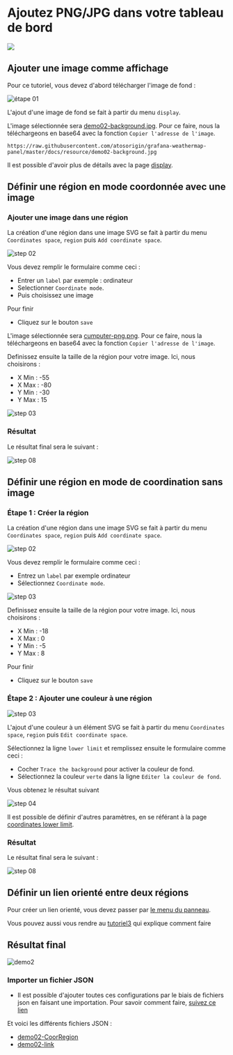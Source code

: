 # Ajoutez PNG/JPG dans votre tableau de bord
[![](../../screenshots/other/Go-back.png)](README.md)
 
## Ajouter une image comme affichage
Pour ce tutoriel, vous devez d'abord télécharger l'image de fond : 


![étape 01](../../screenshots/demo/tutorial02/ImagePNG.png)



L'ajout d'une image de fond se fait à partir du menu `display`.

L'image sélectionnée sera [demo02-background.jpg](../../resource/demo02-background.jpg). Pour ce faire, nous la téléchargeons en base64 avec la fonction `Copier l'adresse de l'image`.

```
https://raw.githubusercontent.com/atosorigin/grafana-weathermap-panel/master/docs/resource/demo02-background.jpg
```

Il est possible d'avoir plus de détails avec la page [display](../editor/display.md).


## Définir une région en mode coordonnée avec une image

### Ajouter une image dans une région

La création d'une région dans une image SVG se fait à partir du menu `Coordinates space`, `region` puis `Add coordinate space`.

![step 02](../../screenshots/demo/tutorial02/CoordinateMode.png)

Vous devez remplir le formulaire comme ceci : 

- Entrer un `label` par exemple : ordinateur
- Selectionner `Coordinate mode`.
- Puis choisissez une image

Pour finir
- Cliquez sur le bouton `save`


L'image sélectionnée sera [cumputer-png.png](../../resource/computer-png.png). Pour ce faire, nous la téléchargeons en base64 avec la fonction `Copier l'adresse de l'image`.

Definissez ensuite la taille de la région pour votre image. Ici, nous choisirons :

- X Min : -55
- X Max : -80 
- Y Min : -30
- Y Max : 15



![step 03](../../screenshots/demo/tutorial02/ImageRegion.png)

### Résultat

Le résultat final sera le suivant : 

![step 08](../../screenshots/demo/tutorial02/Result1.png)

## Définir une région en mode de coordination sans image

### Étape 1 : Créer la région

La création d'une région dans une image SVG se fait à partir du menu `Coordinates space`, `region` puis `Add coordinate space`.

![step 02](../../screenshots/demo/tutorial02/CoordinateMode.png)

Vous devez remplir le formulaire comme ceci : 

- Entrez un `label` par exemple  ordinateur
- Sélectionnez `Coordinate mode`.

![step 03](../../screenshots/demo/tutorial02/CoordinateModeNoImage.png)


Definissez ensuite la taille de la région pour votre image. Ici, nous choisirons :

- X Min : -18
- X Max : 0
- Y Min : -5
- Y Max : 8

Pour finir
- Cliquez sur le bouton `save`

### Étape 2 : Ajouter une couleur à une région

![step 03](../../screenshots/demo/tutorial02/LowerLimit.png)


L'ajout d'une couleur à un élément SVG se fait à partir du menu `Coordinates space`, `region` puis `Edit coordinate space`.

Sélectionnez la ligne `lower limit` et remplissez ensuite le formulaire comme ceci : 
 

- Cocher `Trace the background` pour activer la couleur de fond. 
- Sélectionnez la couleur `verte` dans la ligne `Editer la couleur de fond`.


Vous obtenez le résultat suivant

![step 04](../../screenshots/demo/tutorial02/Cumputer2.png)


Il est possible de définir d'autres paramètres, en se référant à la page [coordinates lower limit](../editor/coordinates-lower-limit.md).

### Résultat

Le résultat final sera le suivant : 

![step 08](../../screenshots/demo/tutorial02/Result2.png)

## Définir un lien orienté entre deux régions

Pour créer un lien orienté, vous devez passer par [le menu du panneau](../panel/panel-oriented-link.md).

Vous pouvez aussi vous rendre au [tutoriel3](tutorial3.md) qui explique comment faire


## Résultat final 

![demo2](../../screenshots/demo/tutorial02/Result-final.png)



### Importer un fichier JSON

- Il est possible d'ajouter toutes ces configurations par le biais de fichiers json en faisant une importation. Pour savoir comment faire, [suivez ce lien](../editor/import.md)

Et voici les différents fichiers JSON :


- [demo02-CoorRegion](../../resource/demo02-CoorRegion.json) 
- [demo02-link](../../resource/demo02-link.json)

